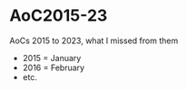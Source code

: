 # AoC2015-23
AoCs 2015 to 2023, what I missed from them

- 2015 = January
- 2016 = February
- etc.

